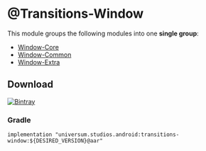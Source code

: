 @Transitions-Window
===============

This module groups the following modules into one **single group**:

- [Window-Core](https://github.com/universum-studios/android_transitions/tree/master/library-window-core)
- [Window-Common](https://github.com/universum-studios/android_transitions/tree/master/library-window-common)
- [Window-Extra](https://github.com/universum-studios/android_transitions/tree/master/library-window-extra)

## Download ##
[![Bintray](https://api.bintray.com/packages/universum-studios/android/universum.studios.android%3Atransitions/images/download.svg)](https://bintray.com/universum-studios/android/universum.studios.android%3Atransitions/_latestVersion)

### Gradle ###

    implementation "universum.studios.android:transitions-window:${DESIRED_VERSION}@aar"
